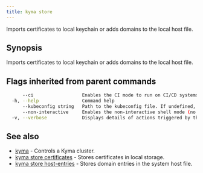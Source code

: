 ```yaml
---
title: kyma store
---
```


Imports certificates to local keychain or adds domains to the local host file.

## Synopsis

Imports certificates to local keychain or adds domains to the local host file.

## Flags inherited from parent commands

```bash
      --ci                  Enables the CI mode to run on CI/CD systems. It avoids any user interaction (such as no dialog prompts) and ensures that logs are formatted properly in log files (such as no spinners for CLI steps).
  -h, --help                Command help
      --kubeconfig string   Path to the kubeconfig file. If undefined, Kyma CLI uses the KUBECONFIG environment variable, or falls back "/$HOME/.kube/config".
      --non-interactive     Enables the non-interactive shell mode (no colorized output, no spinner)
  -v, --verbose             Displays details of actions triggered by the command.
```

## See also

* [kyma](#kyma-kyma)	 - Controls a Kyma cluster.
* [kyma store certificates](#kyma-store-certificates-kyma-store-certificates)	 - Stores certificates in local storage.
* [kyma store host-entries](#kyma-store-host-entries-kyma-store-host-entries)	 - Stores domain entries in the system host file.

